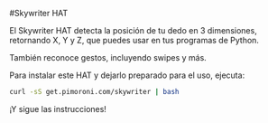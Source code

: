 <!--
---
name: Skywriter HAT
manufacturer: Pimoroni
url: https://github.com/pimoroni/skywriter-hat
github: https://github.com/pimoroni/skywriter-hat
buy: http://shop.pimoroni.com/products/skywriter-hat
description: Un sensor posicional y de gestos 3D
install:
  'apt':
    - 'python-smbus'
    - 'python3-smbus'
    - 'python-dev'
    - 'python3-dev'
  'python':
    - 'skywriter'
  'examples': 'python/examples/'
pincount: 40
pin:
  '3':
    mode: i2c
  '5':
    mode: i2c
  '11':
    name: Reset
  '13':
    name: Transferencia
-->
#Skywriter HAT

El Skywriter HAT detecta la posición de tu dedo en 3 dimensiones, retornando X, Y y Z, que puedes usar en
tus programas de Python.

También reconoce gestos, incluyendo swipes y más.

Para instalar este HAT y dejarlo preparado para el uso, ejecuta:

```bash
curl -sS get.pimoroni.com/skywriter | bash
```

¡Y sigue las instrucciones!
